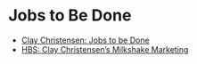 # Jobs to Be Done

* [Clay Christensen: Jobs to be Done](http://www.christenseninstitute.org/key-concepts/jobs-to-be-done) 
* [HBS: Clay Christensen’s Milkshake Marketing](http://hbswk.hbs.edu/item/clay-christensens-milkshake-marketing)

